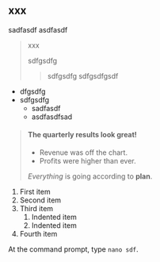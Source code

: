 ## xxx

sadfasdf
asdfasdf

> xxx
> 
> sdfgsdfg
>> sdfgsdfg 
>> sdfgsdfgsdf

- dfgsdfg
- sdfgsdfg
  - sadfasdf
  - asdfasdfsad

> #### The quarterly results look great!
>
> - Revenue was off the chart.
> - Profits were higher than ever.
>
>
> 
>  *Everything* is going according to **plan**.


1. First item
2. Second item
3. Third item
    1. Indented item
    2. Indented item
4. Fourth item

At the command prompt, type `nano sdf`.